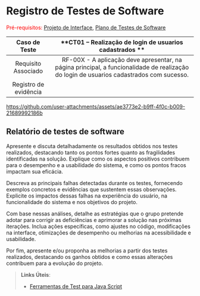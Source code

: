 # Registro de Testes de Software

<span style="color:red">Pré-requisitos: <a href="3-Projeto de Interface.md"> Projeto de Interface</a></span>, <a href="8-Plano de Testes de Software.md"> Plano de Testes de Software</a>



| **Caso de Teste** 	| **CT01 – Realização de login de usuarios cadastrados ** 	|
|:---:	|:---:	|
|	Requisito Associado 	| RF-00X - A aplicação deve apresentar, na página principal, a funcionalidade de realização do login de usuarios cadastrados com sucesso. |
|Registro de evidência | 

https://github.com/user-attachments/assets/ae3773e2-b9ff-4f0c-b009-21689992186b


## Relatório de testes de software

Apresente e discuta detalhadamente os resultados obtidos nos testes realizados, destacando tanto os pontos fortes quanto as fragilidades identificadas na solução. Explique como os aspectos positivos contribuem para o desempenho e a usabilidade do sistema, e como os pontos fracos impactam sua eficácia.

Descreva as principais falhas detectadas durante os testes, fornecendo exemplos concretos e evidências que sustentem essas observações. Explicite os impactos dessas falhas na experiência do usuário, na funcionalidade do sistema e nos objetivos do projeto.

Com base nessas análises, detalhe as estratégias que o grupo pretende adotar para corrigir as deficiências e aprimorar a solução nas próximas iterações. Inclua ações específicas, como ajustes no código, modificações na interface, otimizações de desempenho ou melhorias na acessibilidade e usabilidade.

Por fim, apresente e/ou proponha as melhorias a partir dos testes realizados, destacando os ganhos obtidos e como essas alterações contribuem para a evolução do projeto.

> **Links Úteis**:
> - [Ferramentas de Test para Java Script](https://geekflare.com/javascript-unit-testing/)
